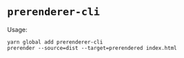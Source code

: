 # `prerenderer-cli`

Usage:

```
yarn global add prerenderer-cli
prerender --source=dist --target=prerendered index.html
```
